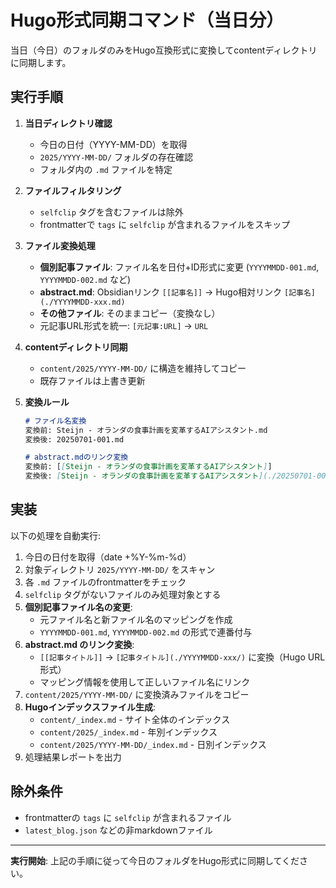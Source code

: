 # Hugo形式同期コマンド（当日分）

当日（今日）のフォルダのみをHugo互換形式に変換してcontentディレクトリに同期します。

## 実行手順

1. **当日ディレクトリ確認**
   - 今日の日付（YYYY-MM-DD）を取得
   - `2025/YYYY-MM-DD/` フォルダの存在確認
   - フォルダ内の `.md` ファイルを特定

2. **ファイルフィルタリング**
   - `selfclip` タグを含むファイルは除外
   - frontmatterで `tags` に `selfclip` が含まれるファイルをスキップ

3. **ファイル変換処理**
   - **個別記事ファイル**: ファイル名を日付+ID形式に変更 (`YYYYMMDD-001.md`, `YYYYMMDD-002.md` など)
   - **abstract.md**: Obsidianリンク `[[記事名]]` → Hugo相対リンク `[記事名](./YYYYMMDD-xxx.md)`
   - **その他ファイル**: そのままコピー（変換なし）
   - 元記事URL形式を統一: `[元記事:URL]` → `URL`

4. **contentディレクトリ同期**
   - `content/2025/YYYY-MM-DD/` に構造を維持してコピー
   - 既存ファイルは上書き更新

5. **変換ルール**
   ```markdown
   # ファイル名変換
   変換前: Steijn - オランダの食事計画を変革するAIアシスタント.md
   変換後: 20250701-001.md
   
   # abstract.mdのリンク変換
   変換前: [[Steijn - オランダの食事計画を変革するAIアシスタント]]
   変換後: [Steijn - オランダの食事計画を変革するAIアシスタント](./20250701-001/)
   ```

## 実装

以下の処理を自動実行:

1. 今日の日付を取得（date +%Y-%m-%d）
2. 対象ディレクトリ `2025/YYYY-MM-DD/` をスキャン
3. 各 `.md` ファイルのfrontmatterをチェック
4. `selfclip` タグがないファイルのみ処理対象とする
5. **個別記事ファイル名の変更**:
   - 元ファイル名と新ファイル名のマッピングを作成
   - `YYYYMMDD-001.md`, `YYYYMMDD-002.md` の形式で連番付与
6. **abstract.md のリンク変換**:
   - `[[記事タイトル]]` → `[記事タイトル](./YYYYMMDD-xxx/)` に変換（Hugo URL形式）
   - マッピング情報を使用して正しいファイル名にリンク
7. `content/2025/YYYY-MM-DD/` に変換済みファイルをコピー
8. **Hugoインデックスファイル生成**:
   - `content/_index.md` - サイト全体のインデックス
   - `content/2025/_index.md` - 年別インデックス
   - `content/2025/YYYY-MM-DD/_index.md` - 日別インデックス
9. 処理結果レポートを出力

## 除外条件
- frontmatterの `tags` に `selfclip` が含まれるファイル
- `latest_blog.json` などの非markdownファイル

---

**実行開始**: 上記の手順に従って今日のフォルダをHugo形式に同期してください。